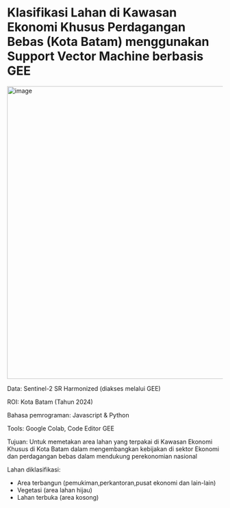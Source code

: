 # Klasifikasi Lahan di Kawasan Ekonomi Khusus Perdagangan Bebas (Kota Batam) menggunakan Support Vector Machine berbasis GEE



<img width="683" alt="image" src="https://github.com/user-attachments/assets/21507bed-5b62-4dae-8f5a-56e0a157f66e" />



Data: Sentinel-2 SR Harmonized (diakses melalui GEE) 

ROI: Kota Batam (Tahun 2024)

Bahasa pemrograman: Javascript & Python

Tools: Google Colab, Code Editor GEE

Tujuan: Untuk memetakan area lahan yang terpakai di Kawasan Ekonomi Khusus di Kota Batam dalam mengembangkan kebijakan di sektor Ekonomi dan perdagangan bebas dalam mendukung perekonomian nasional

Lahan diklasifikasi: 

* Area terbangun (pemukiman,perkantoran,pusat ekonomi dan lain-lain)
* Vegetasi (area lahan hijau)
* Lahan terbuka (area kosong)

